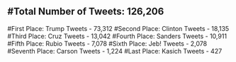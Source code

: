 #Total Number of Tweets: 126,206 
---
#First Place: Trump Tweets - 73,312
#Second Place: Clinton Tweets - 18,135
#Third Place: Cruz Tweets - 13,042
#Fourth Place: Sanders Tweets - 10,911
#Fifth Place: Rubio Tweets - 7,078
#Sixth Place: Jeb! Tweets - 2,078
#Seventh Place: Carson Tweets - 1,224
#Last Place: Kasich Tweets - 427
